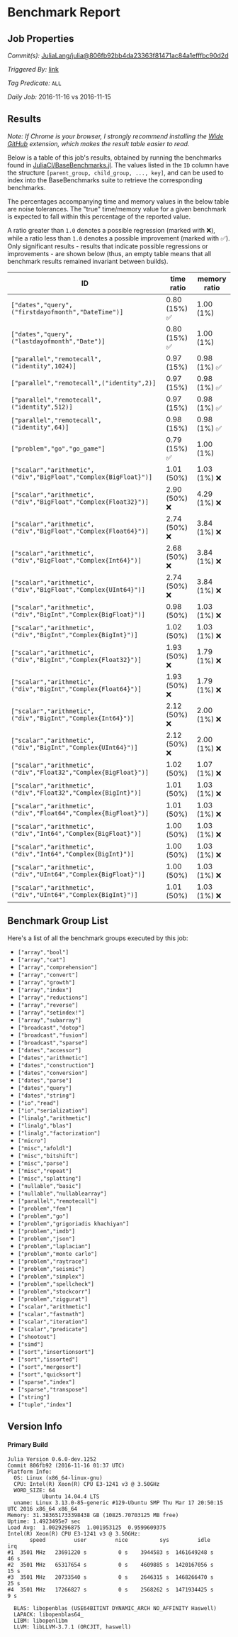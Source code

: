 # Benchmark Report

## Job Properties

*Commit(s):* [JuliaLang/julia@806fb92bb4da23363f81471ac84a1efffbc90d2d](https://github.com/JuliaLang/julia/commit/806fb92bb4da23363f81471ac84a1efffbc90d2d)

*Triggered By:* [link](https://github.com/JuliaLang/julia/commit/806fb92bb4da23363f81471ac84a1efffbc90d2d#commitcomment-19839926)

*Tag Predicate:* `ALL`

*Daily Job:* 2016-11-16 vs 2016-11-15

## Results

*Note: If Chrome is your browser, I strongly recommend installing the [Wide GitHub](https://chrome.google.com/webstore/detail/wide-github/kaalofacklcidaampbokdplbklpeldpj?hl=en)
extension, which makes the result table easier to read.*

Below is a table of this job's results, obtained by running the benchmarks found in
[JuliaCI/BaseBenchmarks.jl](https://github.com/JuliaCI/BaseBenchmarks.jl). The values
listed in the `ID` column have the structure `[parent_group, child_group, ..., key]`,
and can be used to index into the BaseBenchmarks suite to retrieve the corresponding
benchmarks.

The percentages accompanying time and memory values in the below table are noise tolerances. The "true"
time/memory value for a given benchmark is expected to fall within this percentage of the reported value.

A ratio greater than `1.0` denotes a possible regression (marked with :x:), while a ratio less
than `1.0` denotes a possible improvement (marked with :white_check_mark:). Only significant results - results
that indicate possible regressions or improvements - are shown below (thus, an empty table means that all
benchmark results remained invariant between builds).

| ID | time ratio | memory ratio |
|----|------------|--------------|
| `["dates","query",("firstdayofmonth","DateTime")]` | 0.80 (15%) :white_check_mark: | 1.00 (1%)  |
| `["dates","query",("lastdayofmonth","Date")]` | 0.80 (15%) :white_check_mark: | 1.00 (1%)  |
| `["parallel","remotecall",("identity",1024)]` | 0.97 (15%)  | 0.98 (1%) :white_check_mark: |
| `["parallel","remotecall",("identity",2)]` | 0.97 (15%)  | 0.98 (1%) :white_check_mark: |
| `["parallel","remotecall",("identity",512)]` | 0.97 (15%)  | 0.98 (1%) :white_check_mark: |
| `["parallel","remotecall",("identity",64)]` | 0.98 (15%)  | 0.98 (1%) :white_check_mark: |
| `["problem","go","go_game"]` | 0.79 (15%) :white_check_mark: | 1.00 (1%)  |
| `["scalar","arithmetic",("div","BigFloat","Complex{BigFloat}")]` | 1.01 (50%)  | 1.03 (1%) :x: |
| `["scalar","arithmetic",("div","BigFloat","Complex{Float32}")]` | 2.90 (50%) :x: | 4.29 (1%) :x: |
| `["scalar","arithmetic",("div","BigFloat","Complex{Float64}")]` | 2.74 (50%) :x: | 3.84 (1%) :x: |
| `["scalar","arithmetic",("div","BigFloat","Complex{Int64}")]` | 2.68 (50%) :x: | 3.84 (1%) :x: |
| `["scalar","arithmetic",("div","BigFloat","Complex{UInt64}")]` | 2.74 (50%) :x: | 3.84 (1%) :x: |
| `["scalar","arithmetic",("div","BigInt","Complex{BigFloat}")]` | 0.98 (50%)  | 1.03 (1%) :x: |
| `["scalar","arithmetic",("div","BigInt","Complex{BigInt}")]` | 1.02 (50%)  | 1.03 (1%) :x: |
| `["scalar","arithmetic",("div","BigInt","Complex{Float32}")]` | 1.93 (50%) :x: | 1.79 (1%) :x: |
| `["scalar","arithmetic",("div","BigInt","Complex{Float64}")]` | 1.93 (50%) :x: | 1.79 (1%) :x: |
| `["scalar","arithmetic",("div","BigInt","Complex{Int64}")]` | 2.12 (50%) :x: | 2.00 (1%) :x: |
| `["scalar","arithmetic",("div","BigInt","Complex{UInt64}")]` | 2.12 (50%) :x: | 2.00 (1%) :x: |
| `["scalar","arithmetic",("div","Float32","Complex{BigFloat}")]` | 1.02 (50%)  | 1.07 (1%) :x: |
| `["scalar","arithmetic",("div","Float32","Complex{BigInt}")]` | 1.01 (50%)  | 1.03 (1%) :x: |
| `["scalar","arithmetic",("div","Float64","Complex{BigFloat}")]` | 1.01 (50%)  | 1.03 (1%) :x: |
| `["scalar","arithmetic",("div","Int64","Complex{BigFloat}")]` | 1.00 (50%)  | 1.03 (1%) :x: |
| `["scalar","arithmetic",("div","Int64","Complex{BigInt}")]` | 1.00 (50%)  | 1.03 (1%) :x: |
| `["scalar","arithmetic",("div","UInt64","Complex{BigFloat}")]` | 1.00 (50%)  | 1.03 (1%) :x: |
| `["scalar","arithmetic",("div","UInt64","Complex{BigInt}")]` | 1.01 (50%)  | 1.03 (1%) :x: |

## Benchmark Group List

Here's a list of all the benchmark groups executed by this job:

- `["array","bool"]`
- `["array","cat"]`
- `["array","comprehension"]`
- `["array","convert"]`
- `["array","growth"]`
- `["array","index"]`
- `["array","reductions"]`
- `["array","reverse"]`
- `["array","setindex!"]`
- `["array","subarray"]`
- `["broadcast","dotop"]`
- `["broadcast","fusion"]`
- `["broadcast","sparse"]`
- `["dates","accessor"]`
- `["dates","arithmetic"]`
- `["dates","construction"]`
- `["dates","conversion"]`
- `["dates","parse"]`
- `["dates","query"]`
- `["dates","string"]`
- `["io","read"]`
- `["io","serialization"]`
- `["linalg","arithmetic"]`
- `["linalg","blas"]`
- `["linalg","factorization"]`
- `["micro"]`
- `["misc","afoldl"]`
- `["misc","bitshift"]`
- `["misc","parse"]`
- `["misc","repeat"]`
- `["misc","splatting"]`
- `["nullable","basic"]`
- `["nullable","nullablearray"]`
- `["parallel","remotecall"]`
- `["problem","fem"]`
- `["problem","go"]`
- `["problem","grigoriadis khachiyan"]`
- `["problem","imdb"]`
- `["problem","json"]`
- `["problem","laplacian"]`
- `["problem","monte carlo"]`
- `["problem","raytrace"]`
- `["problem","seismic"]`
- `["problem","simplex"]`
- `["problem","spellcheck"]`
- `["problem","stockcorr"]`
- `["problem","ziggurat"]`
- `["scalar","arithmetic"]`
- `["scalar","fastmath"]`
- `["scalar","iteration"]`
- `["scalar","predicate"]`
- `["shootout"]`
- `["simd"]`
- `["sort","insertionsort"]`
- `["sort","issorted"]`
- `["sort","mergesort"]`
- `["sort","quicksort"]`
- `["sparse","index"]`
- `["sparse","transpose"]`
- `["string"]`
- `["tuple","index"]`

## Version Info

#### Primary Build

```
Julia Version 0.6.0-dev.1252
Commit 806fb92 (2016-11-16 01:37 UTC)
Platform Info:
  OS: Linux (x86_64-linux-gnu)
  CPU: Intel(R) Xeon(R) CPU E3-1241 v3 @ 3.50GHz
  WORD_SIZE: 64
           Ubuntu 14.04.4 LTS
  uname: Linux 3.13.0-85-generic #129-Ubuntu SMP Thu Mar 17 20:50:15 UTC 2016 x86_64 x86_64
Memory: 31.383651733398438 GB (10825.70703125 MB free)
Uptime: 1.4923495e7 sec
Load Avg:  1.0029296875  1.001953125  0.9599609375
Intel(R) Xeon(R) CPU E3-1241 v3 @ 3.50GHz: 
       speed         user         nice          sys         idle          irq
#1  3501 MHz   23691220 s          0 s    3944583 s  1461649248 s         46 s
#2  3501 MHz   65317654 s          0 s    4609885 s  1420167056 s         15 s
#3  3501 MHz   20733540 s          0 s    2646315 s  1468266470 s         25 s
#4  3501 MHz   17266827 s          0 s    2568262 s  1471934425 s          9 s

  BLAS: libopenblas (USE64BITINT DYNAMIC_ARCH NO_AFFINITY Haswell)
  LAPACK: libopenblas64_
  LIBM: libopenlibm
  LLVM: libLLVM-3.7.1 (ORCJIT, haswell)

```
